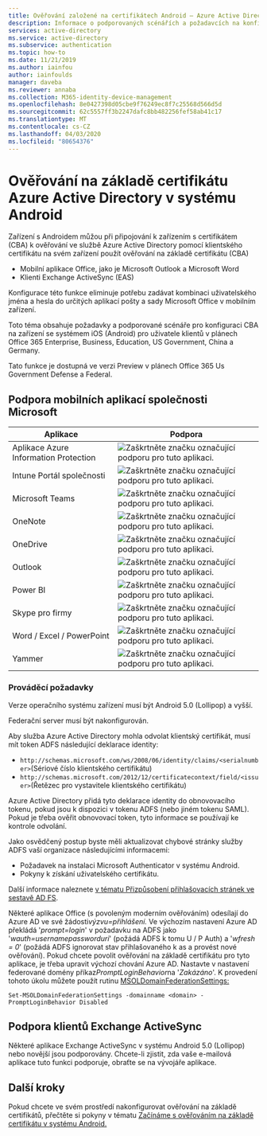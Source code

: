 ```yaml
---
title: Ověřování založené na certifikátech Android – Azure Active Directory
description: Informace o podporovaných scénářích a požadavcích na konfiguraci ověřování na základě certifikátů v řešeních se zařízeními Android
services: active-directory
ms.service: active-directory
ms.subservice: authentication
ms.topic: how-to
ms.date: 11/21/2019
ms.author: iainfou
author: iainfoulds
manager: daveba
ms.reviewer: annaba
ms.collection: M365-identity-device-management
ms.openlocfilehash: 8e0427398d05cbe9f76249ec8f7c25568d566d5d
ms.sourcegitcommit: 62c5557ff3b2247dafc8bb482256fef58ab41c17
ms.translationtype: MT
ms.contentlocale: cs-CZ
ms.lasthandoff: 04/03/2020
ms.locfileid: "80654376"
---
```

# <a name="azure-active-directory-certificate-based-authentication-on-android"></a>Ověřování na základě certifikátu Azure Active Directory v systému Android

Zařízení s Androidem můžou při připojování k zařízením s certifikátem (CBA) k ověřování ve službě Azure Active Directory pomocí klientského certifikátu na svém zařízení použít ověřování na základě certifikátu (CBA)

* Mobilní aplikace Office, jako je Microsoft Outlook a Microsoft Word
* Klienti Exchange ActiveSync (EAS)

Konfigurace této funkce eliminuje potřebu zadávat kombinaci uživatelského jména a hesla do určitých aplikací pošty a sady Microsoft Office v mobilním zařízení.

Toto téma obsahuje požadavky a podporované scénáře pro konfiguraci CBA na zařízení se systémem iOS (Android) pro uživatele klientů v plánech Office 365 Enterprise, Business, Education, US Government, China a Germany.

Tato funkce je dostupná ve verzi Preview v plánech Office 365 Us Government Defense a Federal.

## <a name="microsoft-mobile-applications-support"></a>Podpora mobilních aplikací společnosti Microsoft

| Aplikace | Podpora |
| --- | --- |
| Aplikace Azure Information Protection |![Zaškrtněte značku označující podporu pro tuto aplikaci.][1] |
| Intune Portál společnosti |![Zaškrtněte značku označující podporu pro tuto aplikaci.][1] |
| Microsoft Teams |![Zaškrtněte značku označující podporu pro tuto aplikaci.][1] |
| OneNote |![Zaškrtněte značku označující podporu pro tuto aplikaci.][1] |
| OneDrive |![Zaškrtněte značku označující podporu pro tuto aplikaci.][1] |
| Outlook |![Zaškrtněte značku označující podporu pro tuto aplikaci.][1] |
| Power BI |![Zaškrtněte značku označující podporu pro tuto aplikaci.][1] |
| Skype pro firmy |![Zaškrtněte značku označující podporu pro tuto aplikaci.][1] |
| Word / Excel / PowerPoint |![Zaškrtněte značku označující podporu pro tuto aplikaci.][1] |
| Yammer |![Zaškrtněte značku označující podporu pro tuto aplikaci.][1] |

### <a name="implementation-requirements"></a>Prováděcí požadavky

Verze operačního systému zařízení musí být Android 5.0 (Lollipop) a vyšší.

Federační server musí být nakonfigurován.

Aby služba Azure Active Directory mohla odvolat klientský certifikát, musí mít token ADFS následující deklarace identity:

* `http://schemas.microsoft.com/ws/2008/06/identity/claims/<serialnumber>`(Sériové číslo klientského certifikátu)
* `http://schemas.microsoft.com/2012/12/certificatecontext/field/<issuer>`(Řetězec pro vystavitele klientského certifikátu)

Azure Active Directory přidá tyto deklarace identity do obnovovacího tokenu, pokud jsou k dispozici v tokenu ADFS (nebo jiném tokenu SAML). Pokud je třeba ověřit obnovovací token, tyto informace se používají ke kontrole odvolání.

Jako osvědčený postup byste měli aktualizovat chybové stránky služby ADFS vaší organizace následujícími informacemi:

* Požadavek na instalaci Microsoft Authenticator v systému Android.
* Pokyny k získání uživatelského certifikátu.

Další informace naleznete [v tématu Přizpůsobení přihlašovacích stránek ve sestavě AD FS](https://technet.microsoft.com/library/dn280950.aspx).

Některé aplikace Office (s povoleným moderním ověřováním) odesílají do Azure AD ve své žádosti*výzvu=přihlášení.* Ve výchozím nastavení Azure AD překládá '*prompt=login*' v požadavku na ADFS jako '*wauth=usernamepassworduri*' (požádá ADFS k tomu U / P Auth) a '*wfresh = 0*' (požádá ADFS ignorovat stav přihlašovaného k as a provést nové ověřování). Pokud chcete povolit ověřování na základě certifikátu pro tyto aplikace, je třeba upravit výchozí chování Azure AD. Nastavte v nastavení federované domény příkaz*PromptLoginBehavior*na '*Zakázáno*'.
K provedení tohoto úkolu můžete použít rutinu [MSOLDomainFederationSettings:](/powershell/module/msonline/set-msoldomainfederationsettings?view=azureadps-1.0)

`Set-MSOLDomainFederationSettings -domainname <domain> -PromptLoginBehavior Disabled`

## <a name="exchange-activesync-clients-support"></a>Podpora klientů Exchange ActiveSync

Některé aplikace Exchange ActiveSync v systému Android 5.0 (Lollipop) nebo novější jsou podporovány. Chcete-li zjistit, zda vaše e-mailová aplikace tuto funkci podporuje, obraťte se na vývojáře aplikace.

## <a name="next-steps"></a>Další kroky

Pokud chcete ve svém prostředí nakonfigurovat ověřování na základě certifikátů, přečtěte si pokyny v tématu [Začínáme s ověřováním na základě certifikátu v systému Android.](active-directory-certificate-based-authentication-get-started.md)

<!--Image references-->
[1]: ./media/active-directory-certificate-based-authentication-android/ic195031.png
